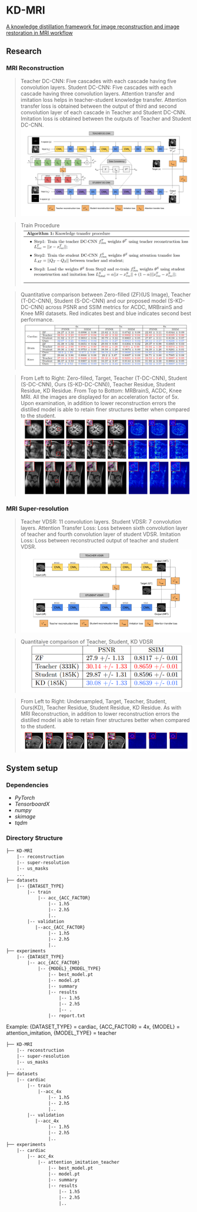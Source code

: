 # KD-MRI
[A knowledge distillation framework for image reconstruction and image restoration in MRI workflow](https://openreview.net/forum?id=OrBdiT86_O)
## Research
### MRI Reconstruction
>Teacher DC-CNN: Five cascades with each cascade having five convolution layers. Student DC-CNN: Five cascades with each cascade having three convolution layers. Attention transfer and imitation loss helps in teacher-student knowledge transfer. Attention transfer loss is obtained between the output of third and second convolution layer of each cascade in Teacher and Student DC-CNN. Imitation loss is obtained between the outputs of Teacher and Student DC-CNN.
![dc_cnn_kd](imgs/dc_cnn_kd.png)

>Train Procedure
![kd_train](imgs/kd_train.png)

>Quantitative comparison between Zero-filled (ZF)(US Image), Teacher (T-DC-CNN), Student (S-DC-CNN) and our proposed model (S-KD-DC-CNN) across PSNR and SSIM metrics for ACDC, MRBrainS and Knee MRI datasets. Red indicates best and blue indicates second best performance.
![dc_cnn_kd_table](imgs/dc_cnn_kd_table.png)

>From Left to Right: Zero-filled, Target, Teacher (T-DC-CNN), Student (S-DC-CNN), Ours (S-KD-DC-CNN)), Teacher Residue, Student Residue, KD Residue. From Top to Bottom: MRBrainS, ACDC, Knee MRI. All the images are displayed for an acceleration factor of 5x. Upon examination, in addition to lower reconstruction errors the distilled model is able to retain finer structures better when compared to the student.
![dc_cnn_kd_result](imgs/dc_cnn_kd_results.png)

### MRI Super-resolution
>Teacher VDSR: 11 convolution layers. Student VDSR: 7 convolution layers. Attention Transfer Loss: Loss between sixth convolution layer of teacher and fourth convolution layer of student VDSR. Imitation Loss: Loss between reconstructed output of teacher and student VDSR.
![vdsr_kd](imgs/vdsr_kd.png)

>Quantitaive comparison of Teacher, Student, KD VDSR
![vdsr_table](imgs/vdsr_table.png)

>From Left to Right: Undersampled, Target, Teacher, Student, Ours(KD), Teacher Residue, Student Residue, KD Residue. As with MRI Reconstruction, in addition to lower reconstruction errors the distilled model is able to retain finer structures better when compared to the student.
![vdsr_result](imgs/vdsr_result.png)

## System setup
### Dependencies
* *PyTorch*
* *TensorboardX*
* *numpy*
* *skimage*
* *tqdm*
 
### Directory Structure
```
├── KD-MRI
    |-- reconstruction
    |-- super-resolution
    |-- us_masks
    ...
├── datasets
    |-- {DATASET_TYPE}
        |-- train
            |-- acc_{ACC_FACTOR}
                |-- 1.h5
                |-- 2.h5
                |..
        |-- validation
           |--acc_{ACC_FACTOR}
                |-- 1.h5
                |-- 2.h5
                |..
├── experiments
    |-- {DATASET_TYPE}
        |-- acc_{ACC_FACTOR}
            |-- {MODEL}_{MODEL_TYPE}
                |-- best_model.pt
                |-- model.pt
                |-- summary
                |-- results
                    |-- 1.h5
                    |-- 2.h5
                    |-- .
                |-- report.txt
```

Example: {DATASET_TYPE} = cardiac, {ACC_FACTOR} = 4x, {MODEL} = attention_imitation, {MODEL_TYPE} = teacher
```
├── KD-MRI
    |-- reconstruction
    |-- super-resolution
    |-- us_masks
    ...
├── datasets
    |-- cardiac
        |-- train
            |--acc_4x
                |-- 1.h5
                |-- 2.h5
                |..
        |-- validation
           |--acc_4x
                |-- 1.h5
                |-- 2.h5
                |..
├── experiments
    |-- cardiac
        |-- acc_4x
            |-- attention_imitation_teacher
                |-- best_model.pt
                |-- model.pt
                |-- summary
                |-- results
                    |-- 1.h5
                    |-- 2.h5
                    |..
```